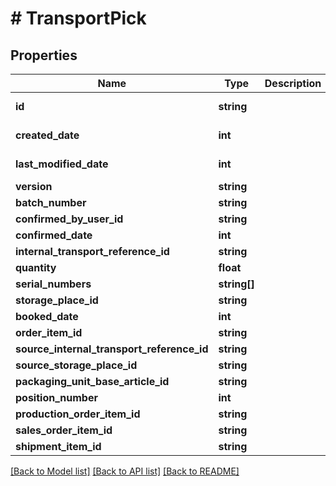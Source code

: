 # # TransportPick

## Properties

Name | Type | Description | Notes
------------ | ------------- | ------------- | -------------
**id** | **string** |  | [optional] [readonly]
**created_date** | **int** |  | [optional] [readonly]
**last_modified_date** | **int** |  | [optional] [readonly]
**version** | **string** |  | [optional]
**batch_number** | **string** |  | [optional]
**confirmed_by_user_id** | **string** |  | [optional]
**confirmed_date** | **int** |  | [optional]
**internal_transport_reference_id** | **string** |  | [optional]
**quantity** | **float** |  | [optional]
**serial_numbers** | **string[]** |  | [optional]
**storage_place_id** | **string** |  | [optional]
**booked_date** | **int** |  | [optional]
**order_item_id** | **string** |  | [optional]
**source_internal_transport_reference_id** | **string** |  | [optional]
**source_storage_place_id** | **string** |  | [optional]
**packaging_unit_base_article_id** | **string** |  | [optional]
**position_number** | **int** |  | [optional]
**production_order_item_id** | **string** |  | [optional]
**sales_order_item_id** | **string** |  | [optional]
**shipment_item_id** | **string** |  | [optional]

[[Back to Model list]](../../README.md#models) [[Back to API list]](../../README.md#endpoints) [[Back to README]](../../README.md)
